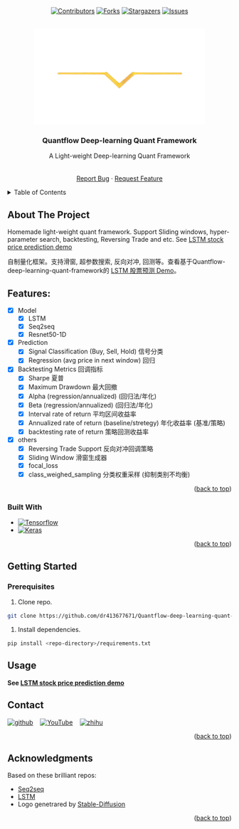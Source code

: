
<a name="readme-top"></a>

<div align="center">

[![Contributors][contributors-shield]][contributors-url]
[![Forks][forks-shield]][forks-url]
[![Stargazers][stars-shield]][stars-url]
[![Issues][issues-shield]][issues-url]

</div>
<!-- [![MIT License][license-shield]][license-url]
[![LinkedIn][linkedin-shield]][linkedin-url] -->



<!-- PROJECT LOGO -->
<br />
<div align="center">
  <a href="https://github.com/dr413677671/Quantflow-deep-learning-quant-framework-deep-learning-quant-framework">
    <img src="docs/logo.png" alt="Logo" width="384" height="216">
  </a>
</div>

  <h3 align="center">Quantflow Deep-learning Quant Framework</h3>
  <p align="center">
    A Light-weight Deep-learning Quant Framework
    <br />
    <!-- <a href="https://github.com/dr413677671/Quantflow-deep-learning-quant-framework/README.md"><strong>Play it »</strong></a> -->
    <br />
    <br />
    <!-- <a href="https://github.com/dr413677671/Quantflow-deep-learning-quant-framework/README.md">Explore the docs</a>
    · -->
    <a href="https://github.com/dr413677671/Quantflow-deep-learning-quant-framework/issues">Report Bug</a>
    ·
    <a href="https://github.com/dr413677671/Quantflow-deep-learning-quant-framework/issues">Request Feature</a>
  </p>
</div>



<!-- TABLE OF CONTENTS -->
<details>
  <summary>Table of Contents</summary>
  <ol>
    <li>
      <a href="#about-the-project">About The Project</a>
      <!-- <ul>
        <li><a href="#built-with">Built With</a></li>
      </ul> -->
    </li>
    <li>
      <a href="#getting-started">Getting Started</a>
        <ul>
        <li><a href="#Prerequisites">Prerequisites</a></li>
        <li><a href="#Installation">Installation</a></li>
        <li><a href="#Usage">Usage</a></li>
      </ul>
    </li>
  </ol>
</details>



<!-- ABOUT THE PROJECT -->

<!-- <div align=center>
<img src='./assets/screenshot.JPG'>
</div> -->

## About The Project

Homemade light-weight quant framework. Support Sliding windows, hyper-parameter search, backtesting, Reversing Trade and etc. See [LSTM stock price prediction demo](https://github.com/dr413677671/LSTM-stock-price-prediction/) 

自制量化框架。支持滑窗, 超参数搜索, 反向对冲, 回测等。查看基于Quantflow-deep-learning-quant-framework的 [LSTM 股票预测 Demo](https://github.com/dr413677671/LSTM-stock-price-prediction/)。

## Features:
- [x] Model
    - [x] LSTM
    - [x] Seq2seq
    - [x] Resnet50-1D
- [x] Prediction
    - [x] Signal Classification (Buy, Sell, Hold) 信号分类
    - [x] Regression (avg price in next window) 回归
- [x] Backtesting Metrics 回调指标
    - [x] Sharpe 夏普
    - [x] Maximum Drawdown 最大回撤
    - [x] Alpha (regression/annualized) (回归法/年化)
    - [x] Beta (regression/annualized) (回归法/年化)
    - [x] Interval rate of return 平均区间收益率
    - [x] Annualized rate of return (baseline/stretegy) 年化收益率 (基准/策略)
    - [x] backtesting rate of return 策略回测收益率
- [x] others
    - [x] Reversing Trade Support 反向对冲回调策略
    - [x] Sliding Window 滑窗生成器
    - [x] focal_loss
    - [x] class_weighed_sampling 分类权重采样 (抑制类别不均衡)

<p align="right">(<a href="#readme-top">back to top</a>)</p>

### Built With

<!-- * [![Python][python-img]][python-url] -->
* [![Tensorflow][Tensorflow]][Tensorflow-url]
* [![Keras][Keras]][Keras-url]

<p align="right">(<a href="#readme-top">back to top</a>)</p>

<!-- GETTING STARTED -->
## Getting Started

### Prerequisites

1) Clone repo.

  ```sh
  git clone https://github.com/dr413677671/Quantflow-deep-learning-quant-framework.git
  ```

1) Install dependencies.

  ```sh
  pip install <repo-directory>/requirements.txt
  ```

## Usage

**See [LSTM stock price prediction demo](https://github.com/dr413677671/LSTM-stock-price-prediction/)**

<!-- CONTACT -->
## Contact

[<img src='https://cdn.jsdelivr.net/npm/simple-icons@3.0.1/icons/github.svg' alt='github' margin='10px' height='40'>](https://github.com/https://github.com/dr413677671) &nbsp;&nbsp; [<img src='https://cdn.jsdelivr.net/npm/simple-icons@3.0.1/icons/youtube.svg' alt='YouTube' height='40'>](https://www.youtube.com/channel/https://www.youtube.com/@randuan9718/videos) &nbsp;&nbsp; [<img src='https://cdn.jsdelivr.net/npm/simple-icons@3.0.1/icons/zhihu.svg' alt='zhihu' height='40'>](https://www.zhihu.com/people/kumonoue)  

<p align="right">(<a href="#readme-top">back to top</a>)</p>



<!-- ACKNOWLEDGMENTS -->
## Acknowledgments
Based on these brilliant repos:
* [Seq2seq](https://github.com/google/seq2seq)
* [LSTM](https://www.tensorflow.org/api_docs/python/tf/keras/layers/LSTM)
* Logo genetrared by [Stable-Diffusion](https://github.com/CompVis/stable-diffusion)

<p align="right">(<a href="#readme-top">back to top</a>)</p>


<!-- MARKDOWN LINKS & IMAGES -->
<!-- https://www.markdownguide.org/basic-syntax/#reference-style-links -->
[contributors-shield]: https://img.shields.io/github/contributors/dr413677671/Quantflow-deep-learning-quant-framework.svg?style=for-the-badge
[contributors-url]: https://github.com/dr413677671/Quantflow-deep-learning-quant-framework/graphs/contributors
[forks-shield]: https://img.shields.io/github/forks/dr413677671/Quantflow-deep-learning-quant-framework.svg?style=for-the-badge
[forks-url]: https://github.com/dr413677671/Quantflow-deep-learning-quant-framework/network/members
[stars-shield]: https://img.shields.io/github/stars/dr413677671/Quantflow-deep-learning-quant-framework.svg?style=for-the-badge
[stars-url]: https://github.com/dr413677671/Quantflow-deep-learning-quant-framework/stargazers
[issues-shield]: https://img.shields.io/github/issues/dr413677671/Quantflow-deep-learning-quant-framework.svg?style=for-the-badge
[issues-url]: https://github.com/dr413677671/Quantflow-deep-learning-quant-framework/issues

[python-img]: https://img.shields.io/badge/Python-FFD43B?style=for-the-badge&logo=python&logoColor=blue
[python-url]: https://www.python.org/
[Tensorflow]: https://img.shields.io/badge/TensorFlow-FF6F00?style=for-the-badge&logo=tensorflow&logoColor=white
[Tensorflow-url]: https://github.com/tensorflow/tensorflow
[Keras]: https://img.shields.io/badge/Keras-FF0000?style=for-the-badge&logo=keras&logoColor=white
[Keras-url]: https://github.com/keras-team/keras


<!-- [product-screenshot]: docs/screenshot.JPG -->
